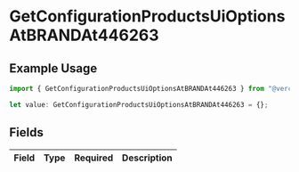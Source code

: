 # GetConfigurationProductsUiOptionsAtBRANDAt446263

## Example Usage

```typescript
import { GetConfigurationProductsUiOptionsAtBRANDAt446263 } from "@vercel/sdk/models/getconfigurationproductsop.js";

let value: GetConfigurationProductsUiOptionsAtBRANDAt446263 = {};
```

## Fields

| Field       | Type        | Required    | Description |
| ----------- | ----------- | ----------- | ----------- |